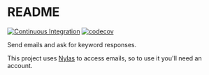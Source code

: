 README
======

[![Continuous Integration](https://github.com/audrow/nylas-email-keyword-matcher/workflows/Continuous%20Integration/badge.svg)](https://github.com/audrow/nylas-email-keyword-matcher/actions?query=branch%3Amaster)
[![codecov](https://codecov.io/gh/audrow/nylas-email-keyword-matcher/branch/master/graph/badge.svg?token=XU4FSS5YYB)](https://codecov.io/gh/audrow/nylas-email-keyword-matcher)

Send emails and ask for keyword responses.

This project uses [Nylas](https://www.nylas.com/) to access emails, so to use it you'll need an account.
